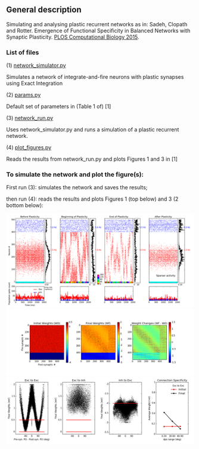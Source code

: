 ## General description

Simulating and analysing plastic recurrent networks as in: Sadeh, Clopath and Rotter. Emergence of Functional Specificity in
Balanced Networks with Synaptic Plasticity. [PLOS Computational Biology 2015](http://journals.plos.org/ploscompbiol/article?id=10.1371/journal.pcbi.1004307).

### List of files

(1) [network_simulator.py](network_simulator.py)

Simulates a network of integrate-and-fire neurons with plastic
synapses using Exact Integration

(2) [params.py](params.py)

Default set of parameters in (Table 1 of) [1]

(3) [network_run.py](network_run.py)

Uses network_simulator.py and runs a simulation of a plastic recurrent network.

(4) [plot_figures.py](plot_figures.py)

Reads the results from network_run.py and plots Figures 1 and 3 in [1]

### To simulate the network and plot the figure(s):

First run (3): simulates the network and saves the results;

then run (4): reads the results and plots Figures 1 (top below) and
3 (2 bottom below):

<img src="./figure_1.png" alt="Figure 1" width="550">

<img src="./figure_3A-C.png" alt="Figure 3ABC" width="550">

<img src="./figure_3D-G.png" alt="Figure 3DEFG" width="550">


